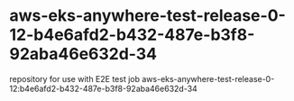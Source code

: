 # aws-eks-anywhere-test-release-0-12-b4e6afd2-b432-487e-b3f8-92aba46e632d-34
repository for use with E2E test job aws-eks-anywhere-test-release-0-12:b4e6afd2-b432-487e-b3f8-92aba46e632d-34
